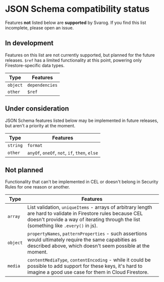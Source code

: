 JSON Schema compatibility status
================================

Features **not** listed below are **supported** by Svarog. If you find this list incomplete, please open an issue.

## In development

Features on this list are not currently supported, but planned for the future releases. `$ref` has a limited functionality at this point, powering only Firestore-specific data types.

|Type|Features|
|--|--|
|`object`|`dependencies`|
|`other`|`$ref`|

## Under consideration

JSON Schema features listed below may be implemented in future releases, but aren't a priority at the moment.

|Type|Features|
|--|--|
|`string`|`format`|
|`other`|`anyOf`, `oneOf`, `not`, `if`, `then`, `else`|

## Not planned

Functionality that can't be implemented in CEL or doesn't belong in Security Rules for one reason or another.

|Type|Features|
|--|--|
|`array`| List validation, `uniqueItems` - arrays of arbitrary length are hard to validate in Firestore rules because CEL doesn't provide a way of iterating through the list (something like `.every()` in js).|
|`object`|`propertyNames`, `patternProperties` - such assertions would ultimately require the same capabities as described above, which doesn't seem possible at the moment.|
|`media`|`contentMediaType`, `contentEncoding` - while it could be possible to add support for these keys, it's hard to imagine a good use case for them in Cloud Firestore.|
